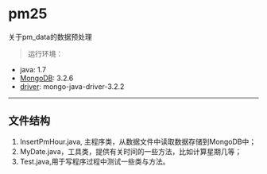 # pm25
关于pm_data的数据预处理
>运行环境：
* java: 1.7
* [MongoDB](https://docs.mongodb.com/manual/installation/): 3.2.6
* [driver](http://mongodb.github.io/mongo-java-driver/3.2/driver/): mongo-java-driver-3.2.2

*** 
## 文件结构
1. InsertPmHour.java, 主程序类，从数据文件中读取数据存储到MongoDB中；
2. MyDate.java，工具类，提供有关时间的一些方法，比如计算星期几等；
3. Test.java,用于写程序过程中测试一些类与方法。
